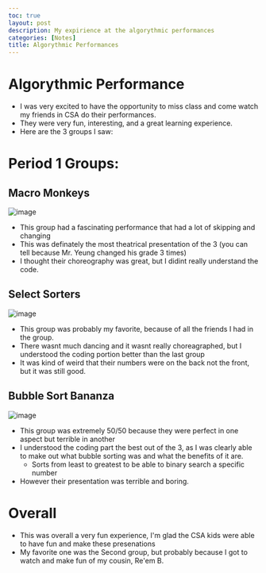 ```yaml
---
toc: true
layout: post
description: My expirience at the algorythmic performances
categories: [Notes]
title: Algorythmic Performances
---
```


# Algorythmic Performance
- I was very excited to have the opportunity to miss class and come watch my friends in CSA do their performances.
- They were very fun, interesting, and a great learning experience.
- Here are the 3 groups I saw:

# Period 1 Groups:

## Macro Monkeys

![image](https://user-images.githubusercontent.com/111464984/229225760-04e5f70a-1287-4a30-a642-e0c45e5a483b.jpeg)

- This group had a fascinating performance that had a lot of skipping and changing
- This was definately the most theatrical presentation of the 3 (you can tell because Mr. Yeung changed his grade 3 times)
- I thought their choreography was great, but I didint really understand the code.

## Select Sorters

![image](https://user-images.githubusercontent.com/111464984/229225796-68e6f029-5573-4ac2-bf0f-ef00c6cee4d6.jpeg)

- This group was probably my favorite, because of all the friends I had in the group.
- There wasnt much dancing and it wasnt really choreagraphed, but I understood the coding portion better than the last group
- It was kind of weird that their numbers were on the back not the front, but it was still good.

## Bubble Sort Bananza

![image](https://user-images.githubusercontent.com/111464984/229225840-2b6f2326-ee94-4ee1-8d6b-0ce4c31e885a.jpeg)

- This group was extremely 50/50 because they were perfect in one aspect but terrible in another
- I understood the coding part the best out of the 3, as I was clearly able to make out what bubble sorting was and what the benefits of it are.
    - Sorts from least to greatest to be able to binary search a specific number
- However their presentation was terrible and boring. 

# Overall
- This was overall a very fun experience, I'm glad the CSA kids were able to have fun and make these presenations
- My favorite one was the Second group, but probably because I got to watch and make fun of my cousin, Re'em B.